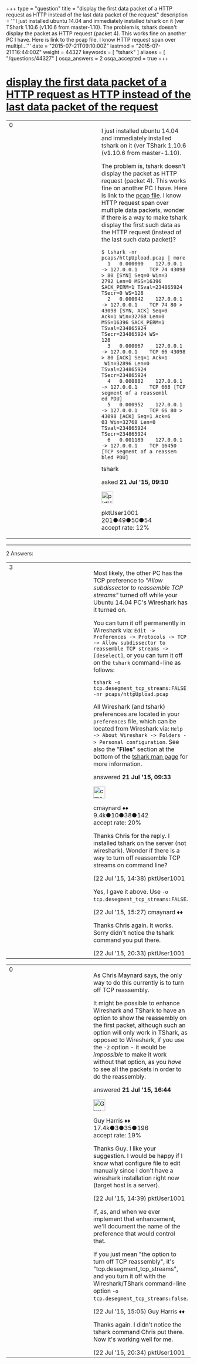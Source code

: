 +++
type = "question"
title = "display the first data packet of a HTTP request as HTTP instead of the last data packet of the request"
description = '''I just installed ubuntu 14.04 and immediately installed tshark on it (ver TShark 1.10.6 (v1.10.6 from master-1.10). The problem is, tshark doesn&#x27;t display the packet as HTTP request (packet 4). This works fine on another PC I have. Here is link to the pcap file. I know HTTP request span over multipl...'''
date = "2015-07-21T09:10:00Z"
lastmod = "2015-07-21T16:44:00Z"
weight = 44327
keywords = [ "tshark" ]
aliases = [ "/questions/44327" ]
osqa_answers = 2
osqa_accepted = true
+++

<div class="headNormal">

# [display the first data packet of a HTTP request as HTTP instead of the last data packet of the request](/questions/44327/display-the-first-data-packet-of-a-http-request-as-http-instead-of-the-last-data-packet-of-the-request)

</div>

<div id="main-body">

<div id="askform">

<table id="question-table" style="width:100%;"><colgroup><col style="width: 50%" /><col style="width: 50%" /></colgroup><tbody><tr class="odd"><td style="width: 30px; vertical-align: top"><div class="vote-buttons"><div id="post-44327-score" class="post-score" title="current number of votes">0</div><div id="favorite-count" class="favorite-count"></div></div></td><td><div id="item-right"><div class="question-body"><p>I just installed ubuntu 14.04 and immediately installed tshark on it (ver TShark 1.10.6 (v1.10.6 from master-1.10).</p><p>The problem is, tshark doesn't display the packet as HTTP request (packet 4). This works fine on another PC I have. Here is link to the <a href="https://www.cloudshark.org/captures/e8eef18443ce">pcap file</a>. I know HTTP request span over multiple data packets, wonder if there is a way to make tshark display the first such data as the HTTP request (instead of the last such data packet)?</p><pre><code>$ tshark -nr pcaps/httpUpload.pcap | more
  1   0.000000    127.0.0.1 -&gt; 127.0.0.1    TCP 74 43098 &gt; 80 [SYN] Seq=0 Win=3
2792 Len=0 MSS=16396 SACK_PERM=1 TSval=234865924 TSecr=0 WS=128
  2   0.000042    127.0.0.1 -&gt; 127.0.0.1    TCP 74 80 &gt; 43098 [SYN, ACK] Seq=0 
Ack=1 Win=32768 Len=0 MSS=16396 SACK_PERM=1 TSval=234865924 TSecr=234865924 WS=
128
  3   0.000067    127.0.0.1 -&gt; 127.0.0.1    TCP 66 43098 &gt; 80 [ACK] Seq=1 Ack=1
 Win=32896 Len=0 TSval=234865924 TSecr=234865924
  4   0.000882    127.0.0.1 -&gt; 127.0.0.1    TCP 668 [TCP segment of a reassembl
ed PDU]
  5   0.000952    127.0.0.1 -&gt; 127.0.0.1    TCP 66 80 &gt; 43098 [ACK] Seq=1 Ack=6
03 Win=32768 Len=0 TSval=234865924 TSecr=234865924
  6   0.001189    127.0.0.1 -&gt; 127.0.0.1    TCP 16450 [TCP segment of a reassem
bled PDU]</code></pre></div><div id="question-tags" class="tags-container tags">tshark</div><div id="question-controls" class="post-controls"></div><div class="post-update-info-container"><div class="post-update-info post-update-info-user"><p>asked <strong>21 Jul '15, 09:10</strong></p><img src="https://secure.gravatar.com/avatar/7bb7310612573625abd07a67f22724ad?s=32&amp;d=identicon&amp;r=g" class="gravatar" width="32" height="32" alt="pktUser1001&#39;s gravatar image" /><p>pktUser1001<br />
<span class="score" title="201 reputation points">201</span><span title="49 badges"><span class="badge1">●</span><span class="badgecount">49</span></span><span title="50 badges"><span class="silver">●</span><span class="badgecount">50</span></span><span title="54 badges"><span class="bronze">●</span><span class="badgecount">54</span></span><br />
<span class="accept_rate" title="Rate of the user&#39;s accepted answers">accept rate:</span> <span title="pktUser1001 has one accepted answer">12%</span></p></div></div><div id="comments-container-44327" class="comments-container"></div><div id="comment-tools-44327" class="comment-tools"></div><div class="clear"></div><div id="comment-44327-form-container" class="comment-form-container"></div><div class="clear"></div></div></td></tr></tbody></table>

------------------------------------------------------------------------

<div class="tabBar">

<span id="sort-top"></span>

<div class="headQuestions">

2 Answers:

</div>

</div>

<span id="44330"></span>

<div id="answer-container-44330" class="answer accepted-answer">

<table style="width:100%;"><colgroup><col style="width: 50%" /><col style="width: 50%" /></colgroup><tbody><tr class="odd"><td style="width: 30px; vertical-align: top"><div class="vote-buttons"><div id="post-44330-score" class="post-score" title="current number of votes">3</div></div></td><td><div class="item-right"><div class="answer-body"><p>Most likely, the other PC has the TCP preference to <em>"Allow subdissector to reassemble TCP streams"</em> turned off while your Ubuntu 14.04 PC's Wireshark has it turned on.</p><p>You can turn it off permanently in Wireshark via: <code>Edit -&gt; Preferences -&gt; Protocols -&gt; TCP -&gt; Allow subdissector to reassemble TCP streams -&gt; [deselect]</code>, or you can turn it off on the <code>tshark</code> command-line as follows:</p><pre><code>tshark -o tcp.desegment_tcp_streams:FALSE -nr pcaps/httpUpload.pcap</code></pre><p>All Wireshark (and tshark) preferences are located in your <code>preferences</code> file, which can be located from Wireshark via: <code>Help -&gt; About Wireshark -&gt; Folders -&gt; Personal configuration</code>. See also the "<strong>Files</strong>" section at the bottom of the <a href="https://www.wireshark.org/docs/man-pages/tshark.html">tshark man page</a> for more information.</p></div><div class="answer-controls post-controls"></div><div class="post-update-info-container"><div class="post-update-info post-update-info-user"><p>answered <strong>21 Jul '15, 09:33</strong></p><img src="https://secure.gravatar.com/avatar/55158e2322c4e365a5e0a4a0ac3fbcef?s=32&amp;d=identicon&amp;r=g" class="gravatar" width="32" height="32" alt="cmaynard&#39;s gravatar image" /><p>cmaynard ♦♦<br />
<span class="score" title="9361 reputation points"><span>9.4k</span></span><span title="10 badges"><span class="badge1">●</span><span class="badgecount">10</span></span><span title="38 badges"><span class="silver">●</span><span class="badgecount">38</span></span><span title="142 badges"><span class="bronze">●</span><span class="badgecount">142</span></span><br />
<span class="accept_rate" title="Rate of the user&#39;s accepted answers">accept rate:</span> <span title="cmaynard has 108 accepted answers">20%</span></p></div></div><div id="comments-container-44330" class="comments-container"><span id="44389"></span><div id="comment-44389" class="comment"><div id="post-44389-score" class="comment-score"></div><div class="comment-text"><p>Thanks Chris for the reply. I installed tshark on the server (not wireshark). Wonder if there is a way to turn off reassemble TCP streams on command line?</p></div><div id="comment-44389-info" class="comment-info"><span class="comment-age">(22 Jul '15, 14:38)</span> pktUser1001</div></div><span id="44394"></span><div id="comment-44394" class="comment"><div id="post-44394-score" class="comment-score"></div><div class="comment-text"><p>Yes, I gave it above. Use <code>-o tcp.desegment_tcp_streams:FALSE</code>.</p></div><div id="comment-44394-info" class="comment-info"><span class="comment-age">(22 Jul '15, 15:27)</span> cmaynard ♦♦</div></div><span id="44404"></span><div id="comment-44404" class="comment"><div id="post-44404-score" class="comment-score"></div><div class="comment-text"><p>Thanks Chris again. It works. Sorry didn't notice the tshark command you put there.</p></div><div id="comment-44404-info" class="comment-info"><span class="comment-age">(22 Jul '15, 20:33)</span> pktUser1001</div></div></div><div id="comment-tools-44330" class="comment-tools"></div><div class="clear"></div><div id="comment-44330-form-container" class="comment-form-container"></div><div class="clear"></div></div></td></tr></tbody></table>

</div>

<span id="44360"></span>

<div id="answer-container-44360" class="answer">

<table style="width:100%;"><colgroup><col style="width: 50%" /><col style="width: 50%" /></colgroup><tbody><tr class="odd"><td style="width: 30px; vertical-align: top"><div class="vote-buttons"><div id="post-44360-score" class="post-score" title="current number of votes">0</div></div></td><td><div class="item-right"><div class="answer-body"><p>As Chris Maynard says, the only way to do this currently is to turn off TCP reassembly.</p><p>It might be possible to enhance Wireshark and TShark to have an option to show the reassembly on the first packet, although such an option will only work in TShark, as opposed to Wireshark, if you use the <code>-2</code> option - it would be <em>impossible</em> to make it work without that option, as you <em>have</em> to see all the packets in order to do the reassembly.</p></div><div class="answer-controls post-controls"></div><div class="post-update-info-container"><div class="post-update-info post-update-info-user"><p>answered <strong>21 Jul '15, 16:44</strong></p><img src="https://secure.gravatar.com/avatar/f93de7000747ab5efb5acd3034b2ebd7?s=32&amp;d=identicon&amp;r=g" class="gravatar" width="32" height="32" alt="Guy%20Harris&#39;s gravatar image" /><p>Guy Harris ♦♦<br />
<span class="score" title="17443 reputation points"><span>17.4k</span></span><span title="3 badges"><span class="badge1">●</span><span class="badgecount">3</span></span><span title="35 badges"><span class="silver">●</span><span class="badgecount">35</span></span><span title="196 badges"><span class="bronze">●</span><span class="badgecount">196</span></span><br />
<span class="accept_rate" title="Rate of the user&#39;s accepted answers">accept rate:</span> <span title="Guy Harris has 216 accepted answers">19%</span></p></div></div><div id="comments-container-44360" class="comments-container"><span id="44390"></span><div id="comment-44390" class="comment"><div id="post-44390-score" class="comment-score"></div><div class="comment-text"><p>Thanks Guy. I like your suggestion. I would be happy if I know what configure file to edit manually since I don't have a wireshark installation right now (target host is a server).</p></div><div id="comment-44390-info" class="comment-info"><span class="comment-age">(22 Jul '15, 14:39)</span> pktUser1001</div></div><span id="44393"></span><div id="comment-44393" class="comment"><div id="post-44393-score" class="comment-score"></div><div class="comment-text"><p>If, as, and when we ever implement that enhancement, we'll document the name of the preference that would control that.</p><p>If you just mean "the option to turn off TCP reassembly", it's "tcp.desegment_tcp_streams", and you turn it off with the Wireshark/TShark command-line option <code>-o tcp.desegment_tcp_streams:false</code>.</p></div><div id="comment-44393-info" class="comment-info"><span class="comment-age">(22 Jul '15, 15:05)</span> Guy Harris ♦♦</div></div><span id="44405"></span><div id="comment-44405" class="comment"><div id="post-44405-score" class="comment-score"></div><div class="comment-text"><p>Thanks again. I didn't notice the tshark command Chris put there. Now it's working well for me.</p></div><div id="comment-44405-info" class="comment-info"><span class="comment-age">(22 Jul '15, 20:34)</span> pktUser1001</div></div></div><div id="comment-tools-44360" class="comment-tools"></div><div class="clear"></div><div id="comment-44360-form-container" class="comment-form-container"></div><div class="clear"></div></div></td></tr></tbody></table>

</div>

<div class="paginator-container-left">

</div>

</div>

</div>

